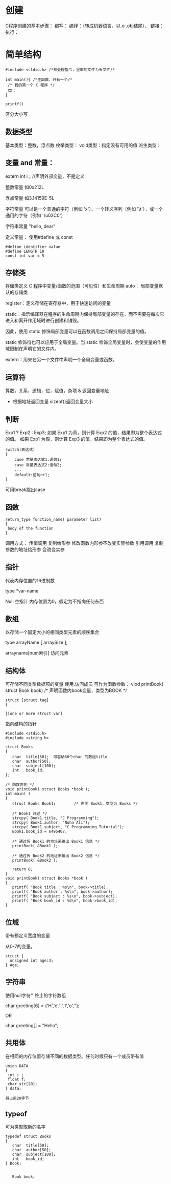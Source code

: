 # 创建

C程序创建的基本步骤：
编写：
编译：（转成机器语言，以.o .obj结尾），
链接：
执行：
# 简单结构
```
#include <stdio.h> /*预处理指令，里面的文件为头文件/*

int main(){ /*主函数，只有一个/*
 /* 我的第一个 C 程序 */
 XX；
}

printf()
```

区分大小写

## 数据类型
基本类型：整数，浮点数
枚举类型：
void类型：指定没有可用的值
派生类型：


## 变量 and 常量：
extern int i；//声明外部变量，不是定义

整数常量 如0x212L

浮点常量 如3.14159E-5L

字符常量 可以是一个普通的字符（例如 'x'）、一个转义序列（例如 '\t'），或一个通用的字符（例如 '\u02C0'）

字符串常量 "hello, dear"

定义常量： 使用#define 或 const 


```
#define identifier value
#define LENGTH 10
const int var = 5
```
## 存储类
存储类定义 C 程序中变量/函数的范围（可见性）和生命周期
auto： 局部变量默认的存储类

register：定义存储在寄存器中，用于快速访问的变量

static：指示编译器在程序的生命周期内保持局部变量的存在，而不需要在每次它进入和离开作用域时进行创建和销毁。

因此，使用 static 修饰局部变量可以在函数调用之间保持局部变量的值。

static 修饰符也可以应用于全局变量。当 static 修饰全局变量时，会使变量的作用域限制在声明它的文件内。

extern：用来在另一个文件中声明一个全局变量或函数。

## 运算符

算数，关系，逻辑，位，赋值，杂项
& 返回变量地址
* 根据地址返回变量
sizeof()返回变量大小

## 判断
Exp1 ? Exp2 : Exp3;
如果 Exp1 为真，则计算 Exp2 的值，结果即为整个表达式的值。
如果 Exp1 为假，则计算 Exp3 的值，结果即为整个表达式的值。
```
switch(表达式)
{
    case 常量表达式1:语句1;
    case 常量表达式2:语句2;
    ...
    default:语句n+1;
}
```
可用break跳出case

## 函数

```
return_type function_name( parameter list)
{
 body of the function
}
```
调用方式： 
传值调用 复制给形参 修改函数内形参不改变实际参数
引用调用 复制参数的地址给形参 会改变实参

## 指针
代表内存位置的16进制数

type *var-name

Null 空指针 内存位置为0，假定为不指向任何东西

## 数组
以存储一个固定大小的相同类型元素的顺序集合

type arrayName [ arraySize ];

arrayname[num索引] 访问元素

## 结构体

可存储不同类型数据项的变量
使用.访问成员
可作为函数参数： viod printBook( struct Book book)    /* 声明函数内book变量，类型为BOOK */
```
struct [struct tag]
{
 
}[one or more struct var]
```
指向结构的指针
```
#include <stdio.h>
#include <string.h>
 
struct Books
{
   char  title[50];  可容纳50个char 的数组title
   char  author[50];
   char  subject[100];
   int   book_id;
};
 
/* 函数声明 */
void printBook( struct Books *book );
int main( )
{
   struct Books Book1;        /* 声明 Book1，类型为 Books */

   /* Book1 详述 */
   strcpy( Book1.title, "C Programming");
   strcpy( Book1.author, "Nuha Ali"); 
   strcpy( Book1.subject, "C Programming Tutorial");
   Book1.book_id = 6495407;
 
   /* 通过传 Book1 的地址来输出 Book1 信息 */
   printBook( &Book1 );
 
   /* 通过传 Book2 的地址来输出 Book2 信息 */
   printBook( &Book2 );
 
   return 0;
}
void printBook( struct Books *book )
{
   printf( "Book title : %s\n", book->title);
   printf( "Book author : %s\n", book->author);
   printf( "Book subject : %s\n", book->subject);
   printf( "Book book_id : %d\n", book->book_id);
}
```
## 位域
带有预定义宽度的变量

从0-7的变量。
```
struct {
  unsigned int age:3;
} Age;
```

## 字符串
使用null字符'' 终止的字符数组

char greeting[6] = {'H','e','l','l','o',''};

OR

char greeting[] = "Hello";

## 共用体
在相同的内存位置存储不同的数据类型。任何时候只有一个成员带有值
```
union DATA
{
 int i ;
 float f;
 char str[20];
} data;

将占用20字节

```
## typeof
可为类型取新的名字

```
typedef struct Books
{
   char  title[50];
   char  author[50];
   char  subject[100];
   int   book_id;
} Book;
 

   Book book;
 
```


